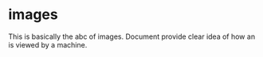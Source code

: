 # images
This is basically the abc of images. Document provide clear idea of how an is viewed by a machine.
